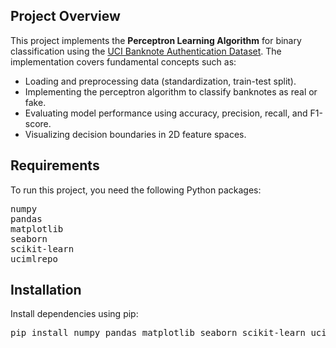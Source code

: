 <h2>Project Overview</h2>
<p>
    This project implements the <strong>Perceptron Learning Algorithm</strong> for binary classification using the
    <a href="https://archive.ics.uci.edu/ml/datasets/banknote+authentication" target="_blank">UCI Banknote Authentication Dataset</a>.
    The implementation covers fundamental concepts such as:
</p>
<ul>
    <li>Loading and preprocessing data (standardization, train-test split).</li>
    <li>Implementing the perceptron algorithm to classify banknotes as real or fake.</li>
    <li>Evaluating model performance using accuracy, precision, recall, and F1-score.</li>
    <li>Visualizing decision boundaries in 2D feature spaces.</li>
</ul>

<h2>Requirements</h2>
<p>To run this project, you need the following Python packages:</p>
<pre>
numpy
pandas
matplotlib
seaborn
scikit-learn
ucimlrepo
</pre>

<h2>Installation</h2>
<p>Install dependencies using pip:</p>
<pre>
pip install numpy pandas matplotlib seaborn scikit-learn ucimlrepo
</pre>

